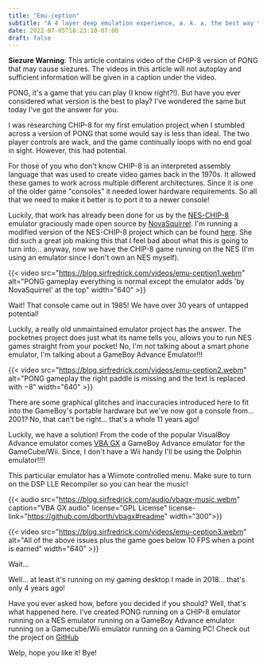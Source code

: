```yaml
---
title: "Emu-ception"
subtitle: "A 4 layer deep emulation experience, a. k. a. the best way to play PONG"
date: 2022-07-05T18:23:10-07:00
draft: false
---
```


**Siezure Warning**: This article contains video of the CHIP-8 version of PONG that 
may cause siezures. The videos in this article will not autoplay and sufficient 
information will be given in a caption under the video.

PONG, it's a game that you can play (I know right?!). But have you ever
considered what version is the best to play? I've wondered the same but today
I've got the answer for you.

I was researching CHIP-8 for my first emulation project when I stumbled across a
version of PONG that some would say is less than ideal. The two player controls
are wack, and the game continually loops with no end goal in sight. However, this
had potential.

For those of you who don't know CHIP-8 is an interpreted assembly language that
was used to create video games back in the 1970s. It allowed these games to work
across multiple different architectures. Since it is one of the older game
"consoles" it needed lower hardware requirements. So all that we need to make it
better is to port it to a newer console!

Luckily, that work has already been done for us by the [NES-CHIP-8](https://github.com/NovaSquirrel/NES-CHIP-8) emulator
graciously made open source by [NovaSquirrel](https://github.com/NovaSquirrel). I'm running a modified version of the NES-CHIP-8 project which can be found [here](https://github.com/sirfredrick/NES-CHIP-8). She did such a great job making
this that I feel bad about what this is going to turn into... anyway, now we have
the CHIP-8 game running on the NES (I'm using an emulator since I don't own an
NES myself).

{{< video src="https://blog.sirfredrick.com/videos/emu-ception1.webm" alt="PONG gameplay everything is normal except the emulator adds 'by NovaSquirrel' at the top" width="640" >}}

Wait! That console came out in 1985! We have over 30 years of
untapped potential!

Luckily, a really old unmaintained emulator project has the answer. The
pocketnes project does just what its name tells you, allows you to run NES games
straight from your pocket! No, I'm not talking about a smart phone emulator, I'm
talking about a GameBoy Advance Emulator!!!

{{< video src="https://blog.sirfredrick.com/videos/emu-ception2.webm" alt="PONG gameplay the right paddle is missing and the text is replaced with −8" width="640" >}}

There are some graphical glitches and inaccuracies introduced here to fit into
the GameBoy's portable hardware but we've now got a console from... 2001? No,
that can't be right... that's a whole 11 years ago!

Luckily, we have a solution! From the code of the popular VisualBoy Advance
emulator comes [VBA GX](https://wiibrew.org/wiki/Visual_Boy_Advance_GX) a GameBoy Advance emulator for the GameCube/Wii. Since, I
don't have a Wii handy I'll be using the Dolphin emulator!!!!

This particular emulator has a Wiimote controlled menu. Make sure to turn on the DSP LLE Recompiler so you can hear the music!

{{< audio src="https://blog.sirfredrick.com/audio/vbagx-music.webm" caption="VBA GX audio" license="GPL License" license-link="https://github.com/dborth/vbagx#readme" width="300">}}

{{< video src="https://blog.sirfredrick.com/videos/emu-ception3.webm" alt="All of the above issues plus the game goes below 10 FPS when a point is earned" width="640" >}}

Wait...

Well... at least it's running on my gaming desktop I made in 2018... that's only
4 years ago!

Have you ever asked how, before you decided if you should? Well, that's what
happened here. I've created PONG running on a CHIP-8 emulator running on a NES
emulator running on a GameBoy Advance emulator running on a Gamecube/Wii
emulator running on a Gaming PC! Check out the project on [GitHub](https://github.com/sirfredrick/emu-ception)

Welp, hope you like it! Bye!
